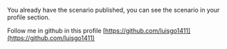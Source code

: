 You already have the scenario published, you can see the scenario in your profile section.

Follow me in github in this profile [https://github.com/luisgo1411](https://github.com/luisgo1411)